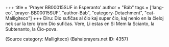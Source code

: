 +++
title = 'Prayer BB00015SUF in Esperanto'
author = "Báb"
tags = ['lang-eo', 'prayer-BB00015SUF', "author-Báb", "category-Detachment", "cat-Malligiteco"]
+++
Diru: Dio sufiĉas al ĉio kaj super ĉio, kaj nenio en la ĉieloj nek sur la tero krom Dio sufiĉas. Vere, Li estas en Si Mem la Scianto, la Subtenanto, la Ĉio-pova.

(Source category: Malligiteco)
(Bahaiprayers.net ID: 4357)
